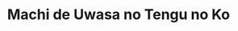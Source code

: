 --- 
title: "Machi de Uwasa no Tengu no Ko"
publishdate: "2019-5-30T16:48:46+02:00"
src: "https://365manga.net/manga/machi-de-uwasa-no-tengu-no-ko"
image: "https://data.365manga.net/images/thumbnails/19161-machi-de-uwasa-no-tengu-no-ko.jpg"
description: "Akihime is a seemingly normal girl attending junior high school, but she is actually the daughter of Ryokuhouzan's tengu. She lives with her mother in the human world, living a normal human life. However, her childhood friend Shun is constantly trying to convince her to go to the mountains with him, so that they can become tengus together. Despite his continuous urgings, Akihime refuses because she has feelings for her…"
---